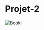 # Projet-2
![Booki](https://github.com/alexClmls/Projet-2/assets/48100843/9eba3198-5332-4acc-9251-8583a0b56524)

